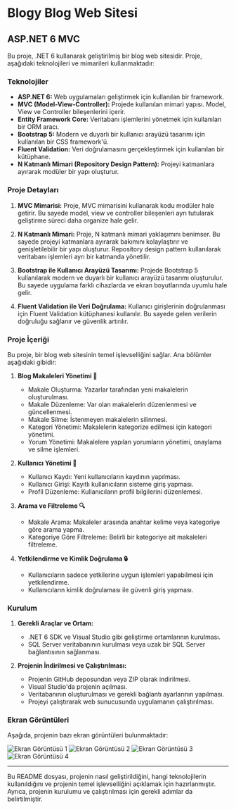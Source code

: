 # Blogy Blog Web Sitesi

## ASP.NET 6 MVC

Bu proje, .NET 6 kullanarak geliştirilmiş bir blog web sitesidir. Proje, aşağıdaki teknolojileri ve mimarileri kullanmaktadır:

### Teknolojiler

- **ASP.NET 6:** Web uygulamaları geliştirmek için kullanılan bir framework.
- **MVC (Model-View-Controller):** Projede kullanılan mimari yapısı. Model, View ve Controller bileşenlerini içerir.
- **Entity Framework Core:** Veritabanı işlemlerini yönetmek için kullanılan bir ORM aracı.
- **Bootstrap 5:** Modern ve duyarlı bir kullanıcı arayüzü tasarımı için kullanılan bir CSS framework'ü.
- **Fluent Validation:** Veri doğrulamasını gerçekleştirmek için kullanılan bir kütüphane.
- **N Katmanlı Mimari (Repository Design Pattern):** Projeyi katmanlara ayırarak modüler bir yapı oluşturur.

### Proje Detayları

1. **MVC Mimarisi:** Proje, MVC mimarisini kullanarak kodu modüler hale getirir. Bu sayede model, view ve controller bileşenleri ayrı tutularak geliştirme süreci daha organize hale gelir.

2. **N Katmanlı Mimari:** Proje, N katmanlı mimari yaklaşımını benimser. Bu sayede projeyi katmanlara ayırarak bakımını kolaylaştırır ve genişletilebilir bir yapı oluşturur. Repository design pattern kullanılarak veritabanı işlemleri ayrı bir katmanda yönetilir.

3. **Bootstrap ile Kullanıcı Arayüzü Tasarımı:** Projede Bootstrap 5 kullanılarak modern ve duyarlı bir kullanıcı arayüzü tasarımı oluşturulur. Bu sayede uygulama farklı cihazlarda ve ekran boyutlarında uyumlu hale gelir.

4. **Fluent Validation ile Veri Doğrulama:** Kullanıcı girişlerinin doğrulanması için Fluent Validation kütüphanesi kullanılır. Bu sayede gelen verilerin doğruluğu sağlanır ve güvenlik artırılır.

### Proje İçeriği

Bu proje, bir blog web sitesinin temel işlevselliğini sağlar. Ana bölümler aşağıdaki gibidir:

1. **Blog Makaleleri Yönetimi 📝**
   - Makale Oluşturma: Yazarlar tarafından yeni makalelerin oluşturulması.
   - Makale Düzenleme: Var olan makalelerin düzenlenmesi ve güncellenmesi.
   - Makale Silme: İstenmeyen makalelerin silinmesi.
   - Kategori Yönetimi: Makalelerin kategorize edilmesi için kategori yönetimi.
   - Yorum Yönetimi: Makalelere yapılan yorumların yönetimi, onaylama ve silme işlemleri.

2. **Kullanıcı Yönetimi 👤**
   - Kullanıcı Kaydı: Yeni kullanıcıların kaydının yapılması.
   - Kullanıcı Girişi: Kayıtlı kullanıcıların sisteme giriş yapması.
   - Profil Düzenleme: Kullanıcıların profil bilgilerini düzenlemesi.

3. **Arama ve Filtreleme 🔍**
   - Makale Arama: Makaleler arasında anahtar kelime veya kategoriye göre arama yapma.
   - Kategoriye Göre Filtreleme: Belirli bir kategoriye ait makaleleri filtreleme.

4. **Yetkilendirme ve Kimlik Doğrulama 🔒**
   - Kullanıcıların sadece yetkilerine uygun işlemleri yapabilmesi için yetkilendirme.
   - Kullanıcıların kimlik doğrulaması ile güvenli giriş yapması.

### Kurulum

1. **Gerekli Araçlar ve Ortam:**
   - .NET 6 SDK ve Visual Studio gibi geliştirme ortamlarının kurulması.
   - SQL Server veritabanının kurulması veya uzak bir SQL Server bağlantısının sağlanması.

2. **Projenin İndirilmesi ve Çalıştırılması:**
   - Projenin GitHub deposundan veya ZIP olarak indirilmesi.
   - Visual Studio'da projenin açılması.
   - Veritabanının oluşturulması ve gerekli bağlantı ayarlarının yapılması.
   - Projeyi çalıştırarak web sunucusunda uygulamanın çalıştırılması.

### Ekran Görüntüleri

Aşağıda, projenin bazı ekran görüntüleri bulunmaktadır:

![Ekran Görüntüsü 1](/path/to/screenshot1.png)
![Ekran Görüntüsü 2](/path/to/screenshot2.png)
![Ekran Görüntüsü 3](/path/to/screenshot3.png)
![Ekran Görüntüsü 4](/path/to/screenshot4.png)

---

Bu README dosyası, projenin nasıl geliştirildiğini, hangi teknolojilerin kullanıldığını ve projenin temel işlevselliğini açıklamak için hazırlanmıştır. Ayrıca, projenin kurulumu ve çalıştırılması için gerekli adımlar da belirtilmiştir.
